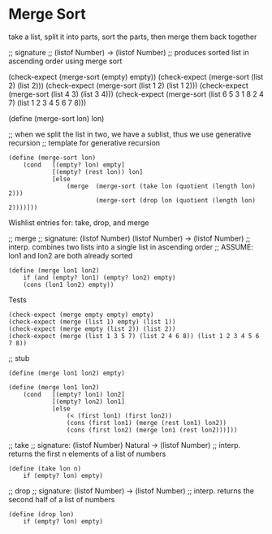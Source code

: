 # Merge Sort

take a list, split it into parts, sort the parts, then merge them back together

;; signature
;; (listof Number) -> (listof Number)
;; produces sorted list in ascending order using merge sort

(check-expect (merge-sort (empty) empty))
(check-expect (merge-sort (list 2) (list 2)))
(check-expect (merge-sort (list 1 2) (list 1 2)))
(check-expect (merge-sort (list 4 3) (list 3 4)))
(check-expect (merge-sort (list 6 5 3 1 8 2 4 7) (list 1 2 3 4 5 6 7 8)))

(define (merge-sort lon) lon)

;; when we split the list in two, we have a sublist, thus we use generative recursion
;; template for generative recursion
```rkt
(define (merge-sort lon)
    (cond   [(empty? lon) empty]
            [(empty? (rest lon)) lon]
            [else
                (merge  (merge-sort (take lon (quotient (length lon) 2)))
                        (merge-sort (drop lon (quotient (length lon) 2))))]))
```

Wishlist entries for: take, drop, and merge

;; merge
;; signature: (listof Number) (listof Number) -> (listof Number)
;; interp. combines two lists into a single list in ascending order
;; ASSUME: lon1 and lon2 are both already sorted
```rkt
(define (merge lon1 lon2)
    if (and (empty? lon1) (empty? lon2) empty)
    (cons (lon1 lon2) empty))
```

Tests
```rkt
(check-expect (merge empty empty) empty)
(check-expect (merge (list 1) empty) (list 1))
(check-expect (merge empty (list 2)) (list 2))
(check-expect (merge (list 1 3 5 7) (list 2 4 6 8)) (list 1 2 3 4 5 6 7 8))
```

;; stub
```rkt
(define (merge lon1 lon2) empty)
```

```rkt
(define (merge lon1 lon2)
    (cond   [(empty? lon1) lon2]
            [(empty? lon2) lon1]
            [else
                (< (first lon1) (first lon2))
                (cons (first lon1) (merge (rest lon1) lon2))
                (cons (first lon2) (merge lon1 (rest lon2)))]))
```


;; take
;; signature: (listof Number) Natural -> (listof Number)
;; interp. returns the first n elements of a list of numbers
```rkt
(define (take lon n)
    if (empty? lon) empty)

```

;; drop
;; signature: (listof Number) -> (listof Number)
;; interp. returns the second half of a list of numbers
```rkt
(define (drop lon)
    if (empty? lon) empty)

```
